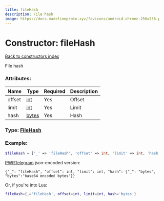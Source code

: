 ```yaml
---
title: fileHash
description: File hash
image: https://docs.madelineproto.xyz/favicons/android-chrome-256x256.png
---
```

# Constructor: fileHash  
[Back to constructors index](index.md)



File hash

### Attributes:

| Name     |    Type       | Required | Description |
|----------|---------------|----------|-------------|
|offset|[int](../types/int.md) | Yes|Offset|
|limit|[int](../types/int.md) | Yes|Limit|
|hash|[bytes](../types/bytes.md) | Yes|Hash|



### Type: [FileHash](../types/FileHash.md)


### Example:

```php
$fileHash = ['_' => 'fileHash', 'offset' => int, 'limit' => int, 'hash' => 'bytes'];
```  

[PWRTelegram](https://pwrtelegram.xyz) json-encoded version:

```
{"_": "fileHash", "offset": int, "limit": int, "hash": {"_": "bytes", "bytes":"base64 encoded bytes"}}
```


Or, if you're into Lua:

```lua
fileHash={_='fileHash', offset=int, limit=int, hash='bytes'}

```


